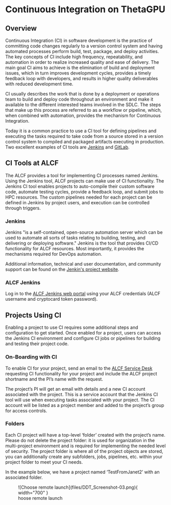 # Continuous Integration on ThetaGPU
## Overview
Continuous Integration (CI) in software development is the practice of committing code changes regularly to a version control system and having automated processes perform build, test, package, and deploy activities. The key concepts of CI include high frequency, repeatability, and automation in order to realize increased quality and ease of delivery. The main goal CI aims to achieve is the elimination of build and deployment issues, which in turn improves development cycles, provides a timely feedback loop with developers, and results in higher quality deliverables with reduced development time.

CI usually describes the work that is done by a deployment or operations team to build and deploy code throughout an environment and make it available to the different interested teams involved in the SDLC. The steps that make up this process are referred to as a workflow or pipeline, which, when combined with automation, provides the mechanism for Continuous Integration.

Today it is a common practice to use a CI tool for defining pipelines and executing the tasks required to take code from a source stored in a version control system to compiled and packaged artifacts executing in production. Two excellent examples of CI tools are [Jenkins](https://jenkins.io/) and [GitLab](https://about.gitlab.com/).
## CI Tools at ALCF
The ALCF provides a tool for implementing CI processes named Jenkins. Using the Jenkins tool, ALCF projects can make use of CI functionality. The Jenkins CI tool enables projects to auto-compile their custom software code, automate testing cycles, provide a feedback loop, and submit jobs to HPC resources. The custom pipelines needed for each project can be defined in Jenkins by project users, and execution can be controlled through triggers.

### Jenkins
Jenkins "is a self-contained, open-source automation server which can be used to automate all sorts of tasks relating to building, testing, and delivering or deploying software." Jenkins is the tool that provides CI/CD functionality for ALCF resources. Most importantly, it provides the mechanisms required for DevOps automation.

Additional information, technical and user documentation, and community support can be found on the [Jenkin's project website](https://jenkins.io/).

### ALCF Jenkins
Log in to the [ALCF Jenkins web portal](https://ci.alcf.anl.gov/jenkins) using your ALCF credentials (ALCF username and cryptocard token password).

## Projects Using CI
Enabling a project to use CI requires some additional steps and configuration to get started. Once enabled for a project, users can access the Jenkins CI environment and configure CI jobs or pipelines for building and testing their project code.

### On-Boarding with CI
To enable CI for your project, send an email to the [ALCF Service Desk](https://mailto:support@alcf.anl.gov) requesting CI functionality for your project and include the ALCF project shortname and the PI’s name with the request.

The project’s PI will get an email with details and a new CI account associated with the project. This is a service account that the Jenkins CI tool will use when executing tasks associated with your project. The CI account will be listed as a project member and added to the project’s group for access controls.

### Folders
Each CI project will have a top-level ‘folder’ created with the project’s name. Please do not delete the project folder: it is used for organization in the multi-project environment and is required for implementing the needed level of security. The project folder is where all of the project objects are stored, you can additionally create any subfolders, jobs, pipelines, etc. within your project folder to meet your CI needs.

In the example below, we have a project named ‘TestFromJanet2’ with an associated folder.

<figure markdown>
  ![Choose remote launch](files/DDT_Screenshot-03.png){ width="700" }
  <figcaption>hoose remote launch</figcaption>
</figure>
